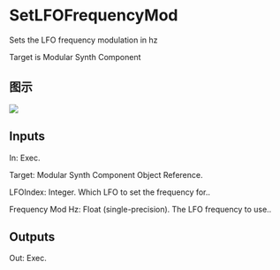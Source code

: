 # SetLFOFrequencyMod

Sets the LFO frequency modulation in hz

Target is Modular Synth Component

## 图示

![]($-20221218-21074980.png)

## Inputs

In: Exec.

Target: Modular Synth Component Object Reference.

LFOIndex: Integer. Which LFO to set the frequency for..

Frequency Mod Hz: Float (single-precision). The LFO frequency to use..  

## Outputs

Out: Exec.

